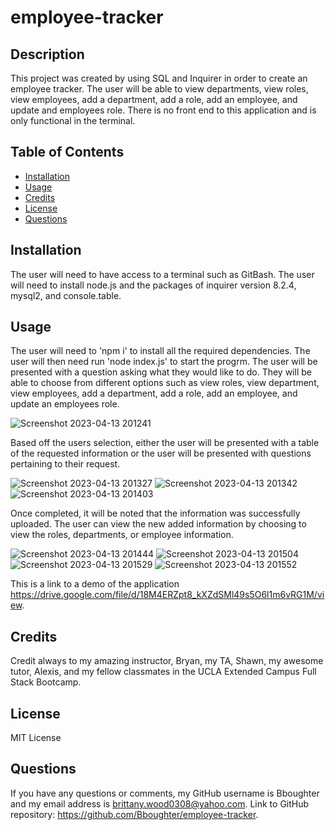 # employee-tracker

## Description

This project was created by using SQL and Inquirer in order to create an employee tracker. The user will be able to view departments, view roles, view employees, add a department, add a role, add an employee, and update and employees role. There is no front end to this application and is only functional in the terminal.

## Table of Contents 

- [Installation](#installation)
- [Usage](#usage)
- [Credits](#credits)
- [License](#license)
- [Questions](#questions)

## Installation

The user will need to have access to a terminal such as GitBash. The user will need to install node.js and the packages of inquirer version 8.2.4, mysql2, and console.table. 

## Usage

The user will need to 'npm i' to install all the required dependencies. The user will then need run 'node index.js' to start the progrm. The user will be presented with a question asking what they would like to do. They will be able to choose from different options such as view roles, view department, view employees, add a department, add a role, add an employee, and update an employees role. 

![Screenshot 2023-04-13 201241](https://user-images.githubusercontent.com/113574704/231932603-9127749c-8e55-4ebe-8ead-36b3ddcc7817.png)

Based off the users selection, either the user will be presented with a table of the requested information or the user will be presented with questions pertaining to their request. 

![Screenshot 2023-04-13 201327](https://user-images.githubusercontent.com/113574704/231932605-04f4b785-3993-49ab-b662-cdb540f40cfe.png)
![Screenshot 2023-04-13 201342](https://user-images.githubusercontent.com/113574704/231932607-795ea8ab-8f45-4859-8e5e-a7cd1665ab9a.png)
![Screenshot 2023-04-13 201403](https://user-images.githubusercontent.com/113574704/231932608-7fc59dd6-32e1-4e94-a04a-bb111f005bb8.png)

Once completed, it will be noted that the information was successfully uploaded. The user can view the new added information by choosing to view the roles, departments, or employee information.

![Screenshot 2023-04-13 201444](https://user-images.githubusercontent.com/113574704/231932609-23eea268-16e8-4032-a3ac-1434366e353a.png)
![Screenshot 2023-04-13 201504](https://user-images.githubusercontent.com/113574704/231932610-fc71a2b6-39f6-402f-84c1-998df0d73f94.png)
![Screenshot 2023-04-13 201529](https://user-images.githubusercontent.com/113574704/231932613-0dcd2693-375f-4388-9758-3b4d312f3927.png)
![Screenshot 2023-04-13 201552](https://user-images.githubusercontent.com/113574704/231932617-ed71ee66-7e21-4166-b4bb-08c4c57be7f9.png)

This is a link to a demo of the application https://drive.google.com/file/d/18M4ERZpt8_kXZdSMl49s5O6l1m6vRG1M/view.

## Credits

Credit always to my amazing instructor, Bryan, my TA, Shawn, my awesome tutor, Alexis, and my fellow classmates in the UCLA Extended Campus Full Stack Bootcamp.

## License

MIT License

## Questions

If you have any questions or comments, my GitHub username is Bboughter and my email address is brittany.wood0308@yahoo.com. Link to GitHub repository: https://github.com/Bboughter/employee-tracker.